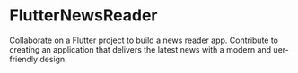 # FlutterNewsReader
Collaborate on a Flutter project to build a news reader app. Contribute to creating an application that delivers the latest news with a modern and uer-friendly design.
